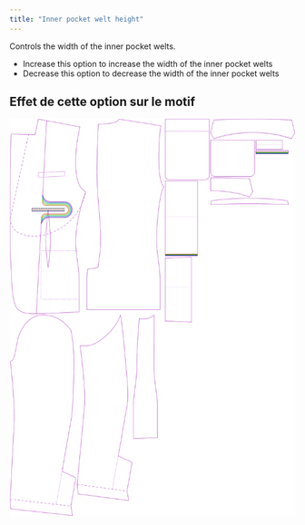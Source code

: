 ```yaml
---
title: "Inner pocket welt height"
---
```


Controls the width of the inner pocket welts.

- Increase this option to increase the width of the inner pocket welts
- Decrease this option to decrease the width of the inner pocket welts

## Effet de cette option sur le motif

![This image shows the effect of this option by superimposing several variants that have a different value for this option](jaeger_innerpocketweltheight_sample.svg "Effect of this option on the pattern")
